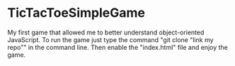 # TicTacToeSimpleGame



My first game that allowed me to better understand object-oriented JavaScript. To run the game just type the command "git clone "link my repo"" in the command line. Then enable the "index.html" file and enjoy the game. 

